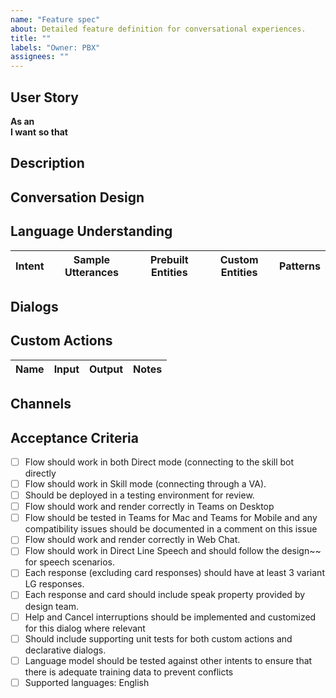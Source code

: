 ```yaml
---
name: "Feature spec"
about: Detailed feature definition for conversational experiences.
title: ""
labels: "Owner: PBX"
assignees: ""
---
```


## User Story
**As an**  
**I want** 
**so that** 

## Description

## Conversation Design
<!-- Links to conversation design diagrams and documents. -->

## Language Understanding
| Intent | Sample Utterances | Prebuilt Entities | Custom Entities | Patterns |
| ------ | ----------------------| ----------------- | ----------------- | --------- |

## Dialogs
<!-- Describe the different dialogs to be created as part of the feature and what each will do. -->

## Custom Actions
<!-- Describe any custom actions that will need to be created to support the feature. -->
| Name | Input | Output | Notes |
| ------ | ------ | -------- | ------- |

## Channels
<!-- Describe any channel specific functionality or limitations that will need to be taken into consideration. -->

## Acceptance Criteria
- [ ] Flow should work in both Direct mode (connecting to the skill bot directly
- [ ] Flow should work in Skill mode (connecting through a VA).
- [ ] Should be deployed in a testing environment for review.
- [ ] Flow should work and render correctly in Teams on Desktop
- [ ] Flow should be tested in Teams for Mac and Teams for Mobile and any compatibility issues should be documented in a comment on this issue
- [ ] Flow should work and render correctly in Web Chat.
- [ ] Flow should work in Direct Line Speech and should follow the design~~ for speech scenarios.
- [ ] Each response (excluding card responses) should have at least 3 variant LG responses.
- [ ] Each response and card should include speak property provided by design team.
- [ ] Help and Cancel interruptions should be implemented and customized for this dialog where relevant
- [ ] Should include supporting unit tests for both custom actions and declarative dialogs.
- [ ] Language model should be tested against other intents to ensure that there is adequate training data to prevent conflicts
- [ ] Supported languages: English 
